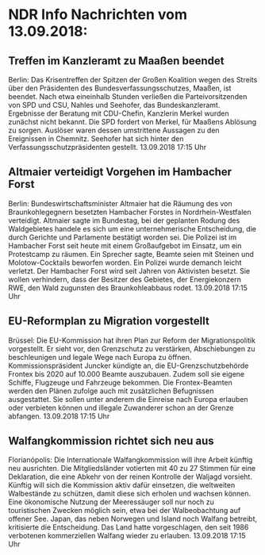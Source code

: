 # NDR Info Nachrichten vom 13.09.2018:


## Treffen im Kanzleramt zu Maaßen beendet
Berlin: Das Krisentreffen der Spitzen der Großen Koalition wegen des Streits über den Präsidenten des Bundesverfassungsschutzes, Maaßen, ist beendet. Nach etwa eineinhalb Stunden verließen die Parteivorsitzenden von SPD und CSU, Nahles und Seehofer, das Bundeskanzleramt. Ergebnisse der Beratung mit CDU-Chefin, Kanzlerin Merkel wurden zunächst nicht bekannt. Die SPD fordert von Merkel, für Maaßens Ablösung zu sorgen. Auslöser waren dessen umstrittene Aussagen zu den Ereignissen in Chemnitz. Seehofer hat sich hinter den Verfassungsschutzpräsidenten gestellt. 13.09.2018 17:15 Uhr 

## Altmaier verteidigt Vorgehen im Hambacher Forst
Berlin: Bundeswirtschaftsminister Altmaier hat die Räumung des von Braunkohlegegnern besetzten Hambacher Forstes in Nordrhein-Westfalen verteidigt. Altmaier sagte im Bundestag, bei der geplanten Rodung des Waldgebietes handele es sich um eine unternehmerische Entscheidung, die durch Gerichte und Parlamente bestätigt worden sei. Die Polizei ist im Hambacher Forst seit heute mit einem Großaufgebot im Einsatz, um ein Protestcamp zu räumen. Ein Sprecher sagte, Beamte seien mit Steinen und Molotow-Cocktails beworfen worden. Ein Polizei wurde demanch leicht verletzt. Der Hambacher Forst wird seit Jahren von Aktivisten besetzt. Sie wollen verhindern, dass der Besitzer des Gebietes, der Energiekonzern RWE, den Wald zugunsten des Braunkohleabbaus rodet. 13.09.2018 17:15 Uhr 

## EU-Reformplan zu Migration vorgestellt
Brüssel: Die EU-Kommission hat ihren Plan zur Reform der Migrationspolitik vorgestellt. Er sieht vor, den Grenzschutz zu verstärken, Abschiebungen zu beschleunigen und legale Wege nach Europa zu öffnen. Kommissionspräsident Juncker kündigte an, die EU-Grenzschutzbehörde Frontex bis 2020 auf 10.000 Beamte auszubauen. Zudem soll sie eigene Schiffe, Flugzeuge und Fahrzeuge bekommen. Die Frontex-Beamten werden den Plänen zufolge auch mit zusätzlichen Befugnissen ausgestattet. Sie sollen unter anderem die Einreise nach Europa erlauben oder verbieten können und illegale Zuwanderer schon an der Grenze abfangen. 13.09.2018 17:15 Uhr 

## Walfangkommission richtet sich neu aus
Florianópolis: Die Internationale Walfangkommission will ihre Arbeit künftig neu ausrichten. Die Mitgliedsländer votierten mit 40 zu 27 Stimmen für eine Deklaration, die eine Abkehr von der reinen Kontrolle der Waljagd vorsieht. Künftig will sich die Kommission aktiv dafür einsetzen, die weltweiten Walbestände zu schützen, damit diese sich erholen und wachsen können. Eine ökonomische Nutzung der Meeressäuger soll nur noch zu touristischen Zwecken möglich sein, etwa bei der Walbeobachtung auf offener See. Japan, das neben Norwegen und Island noch Walfang betreibt, kritisierte die Entscheidung. Das Land hatte vorgeschlagen, den seit 1986 verbotenen kommerziellen Walfang wieder zu erlauben. 13.09.2018 17:15 Uhr 
